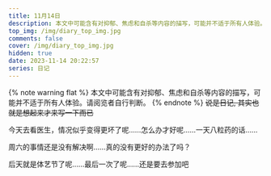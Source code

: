 ```yaml
---
title: 11月14日
description: 本文中可能含有对抑郁、焦虑和自杀等内容的描写，可能并不适于所有人体验。请阅览者自行判断。
top_img: /img/diary_top_img.jpg
comments: false
cover: /img/diary_top_img.jpg
hidden: true
date: 2023-11-14 20:22:57
series: 日记
---
```

{% note warning flat %}
本文中可能含有对抑郁、焦虑和自杀等内容的描写，可能并不适于所有人体验。请阅览者自行判断。
{% endnote %}
~~说是日记, 其实也就是想起来才来写一下而已~~

今天去看医生，情况似乎变得更坏了呢……怎么办才好呢……一天八粒药的话……

周六的事情还是没有解决啊……真的没有更好的办法了吗？

后天就是体艺节了呢……最后一次了呢……还是要去参加吧
